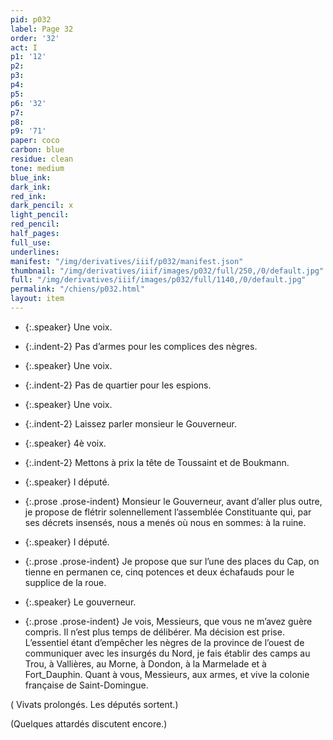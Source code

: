 ```yaml
---
pid: p032
label: Page 32
order: '32'
act: I
p1: '12'
p2: 
p3: 
p4: 
p5: 
p6: '32'
p7: 
p8: 
p9: '71'
paper: coco
carbon: blue
residue: clean
tone: medium
blue_ink: 
dark_ink: 
red_ink: 
dark_pencil: x
light_pencil: 
red_pencil: 
half_pages: 
full_use: 
underlines: 
manifest: "/img/derivatives/iiif/p032/manifest.json"
thumbnail: "/img/derivatives/iiif/images/p032/full/250,/0/default.jpg"
full: "/img/derivatives/iiif/images/p032/full/1140,/0/default.jpg"
permalink: "/chiens/p032.html"
layout: item
---
```




- {:.speaker} Une voix.

- {:.indent-2} Pas d’armes pour les complices des nègres.


- {:.speaker} Une voix.

- {:.indent-2} Pas de quartier pour les espions.


- {:.speaker} Une voix.

- {:.indent-2} Laissez parler monsieur le Gouverneur.


- {:.speaker} 4è voix.

- {:.indent-2} Mettons à prix la tête de Toussaint et de Boukmann.


- {:.speaker} I député.

- {:.prose .prose-indent} Monsieur le Gouverneur, avant d’aller plus outre, je propose de flétrir solennellement l’assemblée Constituante qui, par ses décrets insensés, nous a menés ou<span class="add light-pencil accent">̀</span> nous en sommes: à la ruine.


- {:.speaker} I député.

- {:.prose .prose-indent} Je propose que sur l’une des places du Cap, on tienne en permanen ce<span class="add light-pencil inline">,</span> cinq potences et deux échafauds pour le supplice de la roue.


- {:.speaker} Le gouverneur.

- {:.prose .prose-indent} Je vois, Messieurs, que vous ne m’avez guère compris. Il n’est plus temps de délibérer. Ma décision est prise. L’essentiel étant d’empêcher les nègres de la province de l’ouest de communiquer avec les insurgés du Nord, je fais établir des camps au Trou, à Vallières<span class="add light-pencil inline">,</span> au Morne, à Dondon, à la Ma<span class="delete"></span><span class="add #d_p ">rmel</span>ade et à Fort_Dauphin. Quant à vous, Messieurs, aux armes<span class="add light-pencil inline">,</span> et vive la colonie française de Saint-Domingue.
 

( Vivats prolongés. Les députés sortent.)



<span class="add light-pencil inline">(</span>Quelques attardés discutent encore.<span class="add light-pencil inline">)</span>




